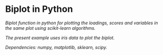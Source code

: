 # Biplot in Python
_Biplot function in python for plotting the loadings, scores and variables in the same plot using scikit-learn algorithms._

_The present example uses iris data to plot the biplot._

_Dependencies: numpy,_
_matplotlib,_
_sklearn,_
_scipy._
